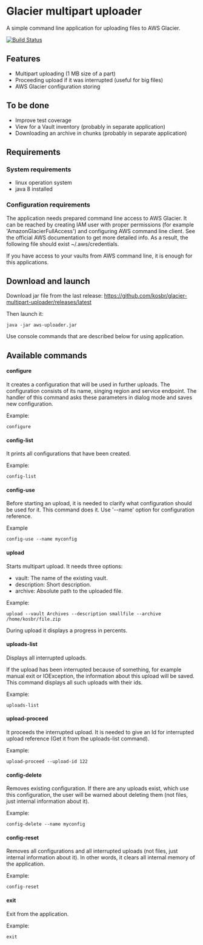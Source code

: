 # Glacier multipart uploader

A simple command line application for uploading files to AWS
Glacier.

[![Build Status](https://travis-ci.org/kosbr/glacier-multipart-uploader.svg?branch=master)](https://travis-ci.org/kosbr/glacier-multipart-uploader)

## Features

* Multipart uploading (1 MB size of a part)
* Proceeding upload if it was interrupted (useful for big files)
* AWS Glacier configuration storing 

## To be done

* Improve test coverage
* View for a Vault inventory (probably in separate application)
* Downloading an archive in chunks (probably in separate application)

## Requirements

### System requirements 
* linux operation system
* java 8 installed

### Configuration requirements

The application needs prepared command line access to AWS 
Glacier. It can be reached by creating IAM user with proper
permissions (for example 'AmazonGlacierFullAccess') and 
configuring AWS command line client. See the official AWS
documentation to get more detailed info. As a result, the
following file should exist ~/.aws/credentials.

If you have access to your vaults from AWS command line, it 
is enough for this applications.

## Download and launch

Download jar file from the last release: 
https://github.com/kosbr/glacier-multipart-uploader/releases/latest

Then launch it:

```
java -jar aws-uploader.jar
```

Use console commands that are described below for using
application.

## Available commands

#### configure

It creates a configuration that will be used in further uploads.
The configuration consists of its name, singing region and
 service endpoint. The handler of this command asks these
 parameters in dialog mode and saves new configuration.
 
 Example: 
```
configure
```
 
#### config-list
It prints all configurations that have been created.

Example:
```
config-list
```

#### config-use

Before starting an upload, it is needed to clarify what
configuration should be used for it. This command does it.
Use '--name' option for configuration reference. 

Example
```
config-use --name myconfig
```

#### upload

Starts multipart upload. It needs three options:

* vault: The name of the existing vault.
* description: Short description.
* archive: Absolute path to the uploaded file.

Example:
```
upload --vault Archives --description smallfile --archive /home/kosbr/file.zip
```

During upload it displays a progress in percents.

#### uploads-list

Displays all interrupted uploads.

If the upload has been interrupted because of something, for example
 manual exit or IOException, the information about 
 this upload will be saved. This command displays all such
 uploads with their ids.

Example:
```
uploads-list
```

#### upload-proceed

It proceeds the interrupted upload. It is needed to give
an Id for interrupted upload reference (Get it from the
uploads-list command).

Example:
```
upload-proceed --upload-id 122
```

#### config-delete

Removes existing configuration. If there are any 
uploads exist, which use this configuration, the user
will be warned about deleting them (not files, just 
internal information about it). 

Example:
```
config-delete --name myconfig
```

#### config-reset
Removes all configurations and all interrupted uploads 
(not files, just internal information about it).
In other words, it clears all internal memory of the 
application.

Example:
```
config-reset
```

#### exit

Exit from the application.

Example:
```
exit
```


